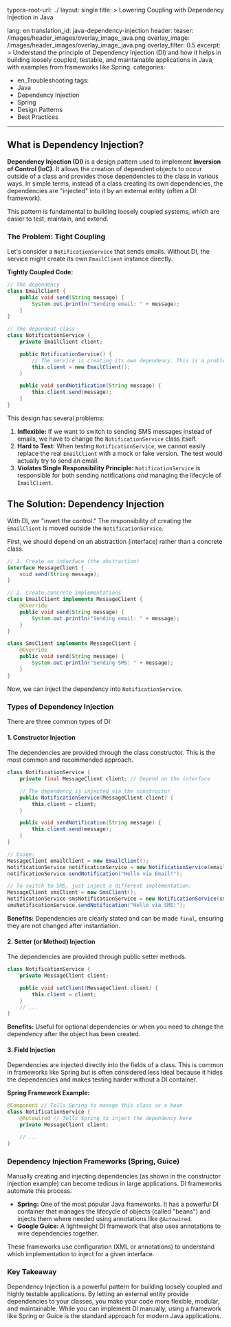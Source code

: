 typora-root-url: ../
layout: single
title: >
   Lowering Coupling with Dependency Injection in Java

lang: en
translation_id: java-dependency-injection
header:
   teaser: /images/header_images/overlay_image_java.png
   overlay_image: /images/header_images/overlay_image_java.png
   overlay_filter: 0.5
excerpt: >
    Understand the principle of Dependency Injection (DI) and how it helps in building loosely coupled, testable, and maintainable applications in Java, with examples from frameworks like Spring.
categories:
  - en_Troubleshooting
tags:
  - Java
  - Dependency Injection
  - Spring
  - Design Patterns
  - Best Practices
---
## What is Dependency Injection?

**Dependency Injection (DI)** is a design pattern used to implement **Inversion of Control (IoC)**. It allows the creation of dependent objects to occur outside of a class and provides those dependencies to the class in various ways. In simple terms, instead of a class creating its own dependencies, the dependencies are "injected" into it by an external entity (often a DI framework).

This pattern is fundamental to building loosely coupled systems, which are easier to test, maintain, and extend.

### The Problem: Tight Coupling

Let's consider a `NotificationService` that sends emails. Without DI, the service might create its own `EmailClient` instance directly.

**Tightly Coupled Code:**
```java
// The dependency
class EmailClient {
    public void send(String message) {
        System.out.println("Sending email: " + message);
    }
}

// The dependent class
class NotificationService {
    private EmailClient client;

    public NotificationService() {
        // The service is creating its own dependency. This is a problem!
        this.client = new EmailClient(); 
    }

    public void sendNotification(String message) {
        this.client.send(message);
    }
}
```

This design has several problems:
1.  **Inflexible:** If we want to switch to sending SMS messages instead of emails, we have to change the `NotificationService` class itself.
2.  **Hard to Test:** When testing `NotificationService`, we cannot easily replace the real `EmailClient` with a mock or fake version. The test would actually try to send an email.
3.  **Violates Single Responsibility Principle:** `NotificationService` is responsible for both sending notifications *and* managing the lifecycle of `EmailClient`.

## The Solution: Dependency Injection

With DI, we "invert the control." The responsibility of creating the `EmailClient` is moved outside the `NotificationService`.

First, we should depend on an abstraction (interface) rather than a concrete class.

```java
// 1. Create an interface (the abstraction)
interface MessageClient {
    void send(String message);
}

// 2. Create concrete implementations
class EmailClient implements MessageClient {
    @Override
    public void send(String message) {
        System.out.println("Sending email: " + message);
    }
}

class SmsClient implements MessageClient {
    @Override
    public void send(String message) {
        System.out.println("Sending SMS: " + message);
    }
}
```

Now, we can inject the dependency into `NotificationService`.

### Types of Dependency Injection

There are three common types of DI:

#### 1. Constructor Injection

The dependencies are provided through the class constructor. This is the most common and recommended approach.

```java
class NotificationService {
    private final MessageClient client; // Depend on the interface

    // The dependency is injected via the constructor
    public NotificationService(MessageClient client) {
        this.client = client;
    }

    public void sendNotification(String message) {
        this.client.send(message);
    }
}

// Usage:
MessageClient emailClient = new EmailClient();
NotificationService notificationService = new NotificationService(emailClient);
notificationService.sendNotification("Hello via Email!");

// To switch to SMS, just inject a different implementation:
MessageClient smsClient = new SmsClient();
NotificationService smsNotificationService = new NotificationService(smsClient);
smsNotificationService.sendNotification("Hello via SMS!");
```
**Benefits:** Dependencies are clearly stated and can be made `final`, ensuring they are not changed after instantiation.

#### 2. Setter (or Method) Injection

The dependencies are provided through public setter methods.

```java
class NotificationService {
    private MessageClient client;

    public void setClient(MessageClient client) {
        this.client = client;
    }
    // ...
}
```
**Benefits:** Useful for optional dependencies or when you need to change the dependency after the object has been created.

#### 3. Field Injection

Dependencies are injected directly into the fields of a class. This is common in frameworks like Spring but is often considered less ideal because it hides the dependencies and makes testing harder without a DI container.

**Spring Framework Example:**
```java
@Component // Tells Spring to manage this class as a bean
class NotificationService {
    @Autowired // Tells Spring to inject the dependency here
    private MessageClient client;

    // ...
}
```

### Dependency Injection Frameworks (Spring, Guice)

Manually creating and injecting dependencies (as shown in the constructor injection example) can become tedious in large applications. DI frameworks automate this process.

- **Spring:** One of the most popular Java frameworks. It has a powerful DI container that manages the lifecycle of objects (called "beans") and injects them where needed using annotations like `@Autowired`.
- **Google Guice:** A lightweight DI framework that also uses annotations to wire dependencies together.

These frameworks use configuration (XML or annotations) to understand which implementation to inject for a given interface.

### Key Takeaway

Dependency Injection is a powerful pattern for building loosely coupled and highly testable applications. By letting an external entity provide dependencies to your classes, you make your code more flexible, modular, and maintainable. While you can implement DI manually, using a framework like Spring or Guice is the standard approach for modern Java applications.
